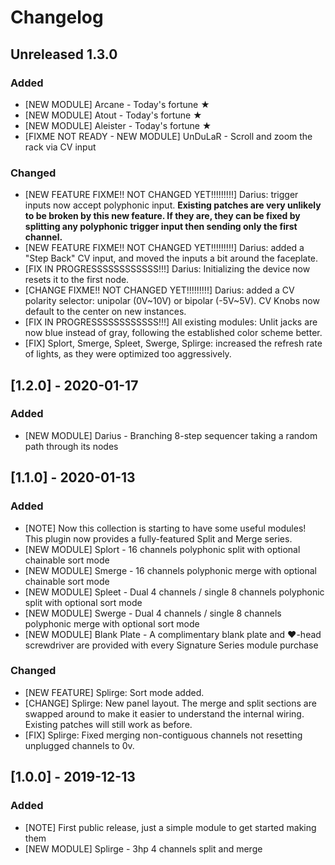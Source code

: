 Changelog
=========

## Unreleased 1.3.0

### Added
- [NEW MODULE] Arcane - Today's fortune ★
- [NEW MODULE] Atout - Today's fortune ★
- [NEW MODULE] Aleister - Today's fortune ★
- [FIXME NOT READY - NEW MODULE] UnDuLaR - Scroll and zoom the rack via CV input

### Changed

- [NEW FEATURE FIXME!! NOT CHANGED YET!!!!!!!!!] Darius: trigger inputs now accept polyphonic input. **Existing patches are very unlikely to be broken by this new feature. If they are, they can be fixed by splitting any polyphonic trigger input then sending only the first channel.**
- [NEW FEATURE FIXME!! NOT CHANGED YET!!!!!!!!!] Darius: added a "Step Back" CV input, and moved the inputs a bit around the faceplate. 
- [FIX IN PROGRESSSSSSSSSSSS!!!] Darius: Initializing the device now resets it to the first node.
- [CHANGE FIXME!! NOT CHANGED YET!!!!!!!!!] Darius: added a CV polarity selector: unipolar (0V~10V) or bipolar (-5V~5V). CV Knobs now default to the center on new instances. 
- [FIX IN PROGRESSSSSSSSSSSS!!!] All existing modules: Unlit jacks are now blue instead of gray, following the established color scheme better. 
- [FIX] Splort, Smerge, Spleet, Swerge, Splirge: increased the refresh rate of lights, as they were optimized too aggressively.



## [1.2.0] - 2020-01-17

### Added

- [NEW MODULE] Darius - Branching 8-step sequencer taking a random path through its nodes



## [1.1.0] - 2020-01-13

### Added

- [NOTE] Now this collection is starting to have some useful modules! This plugin now provides a fully-featured Split and Merge series.
- [NEW MODULE] Splort - 16 channels polyphonic split with optional chainable sort mode
- [NEW MODULE] Smerge - 16 channels polyphonic merge with optional chainable sort mode
- [NEW MODULE] Spleet - Dual 4 channels / single 8 channels polyphonic split with optional sort mode
- [NEW MODULE] Swerge - Dual 4 channels / single 8 channels polyphonic merge with optional sort mode
- [NEW MODULE] Blank Plate - A complimentary blank plate and ♥-head screwdriver are provided with every Signature Series module purchase

### Changed

- [NEW FEATURE] Splirge: Sort mode added.
- [CHANGE] Splirge: New panel layout. The merge and split sections are swapped around to make it easier to understand the internal wiring. Existing patches will still work as before. 
- [FIX] Splirge: Fixed merging non-contiguous channels not resetting unplugged channels to 0v.



## [1.0.0] - 2019-12-13

### Added

- [NOTE] First public release, just a simple module to get started making them
- [NEW MODULE] Splirge - 3hp 4 channels split and merge